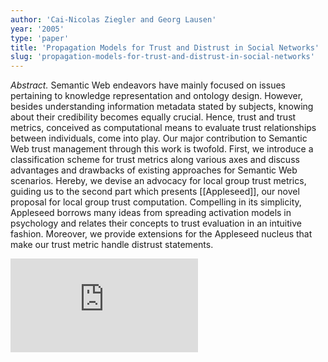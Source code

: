 ```yaml
---
author: 'Cai-Nicolas Ziegler and Georg Lausen'
year: '2005'
type: 'paper'
title: 'Propagation Models for Trust and Distrust in Social Networks'
slug: 'propagation-models-for-trust-and-distrust-in-social-networks'
---
```


*Abstract.* 
Semantic Web endeavors have mainly focused on issues pertaining to knowledge representation and ontology design. However, besides understanding information metadata stated by subjects, knowing about their credibility becomes equally crucial. Hence, trust and trust metrics, conceived as computational means to evaluate trust relationships between individuals, come into play. Our major contribution to Semantic Web trust management through this work is twofold. First, we introduce a classification scheme for trust metrics along various axes and discuss advantages and drawbacks of existing approaches for Semantic Web scenarios. Hereby, we devise an advocacy for local group trust metrics, guiding us to the second part which presents [[Appleseed]], our novel proposal for local group trust computation. Compelling in its simplicity, Appleseed borrows many ideas from spreading activation models in psychology and relates their concepts to trust evaluation in an intuitive fashion. Moreover, we provide extensions for the Appleseed nucleus that make our trust metric handle distrust statements.

![](https://static.meri.garden/28eb2c621035dab753656313d0b090f1.pdf)